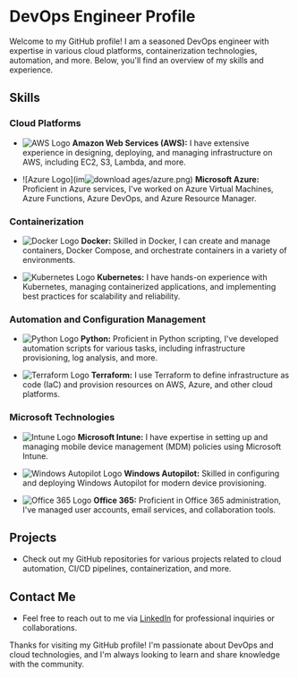 # DevOps Engineer Profile

Welcome to my GitHub profile! I am a seasoned DevOps engineer with expertise in various cloud platforms, containerization technologies, automation, and more. Below, you'll find an overview of my skills and experience.

## Skills

### Cloud Platforms
- ![AWS Logo](images/aws.png) **Amazon Web Services (AWS):** I have extensive experience in designing, deploying, and managing infrastructure on AWS, including EC2, S3, Lambda, and more.

- ![Azure Logo](im![download](https://github.com/WilliamSoaresCosta/Brown/assets/93687790/08e24336-fc35-4026-94ab-71bab9c08bf5)
ages/azure.png) **Microsoft Azure:** Proficient in Azure services, I've worked on Azure Virtual Machines, Azure Functions, Azure DevOps, and Azure Resource Manager.

### Containerization
- ![Docker Logo](images/docker.png) **Docker:** Skilled in Docker, I can create and manage containers, Docker Compose, and orchestrate containers in a variety of environments.

- ![Kubernetes Logo](images/kubernetes.png) **Kubernetes:** I have hands-on experience with Kubernetes, managing containerized applications, and implementing best practices for scalability and reliability.

### Automation and Configuration Management
- ![Python Logo](images/python.png) **Python:** Proficient in Python scripting, I've developed automation scripts for various tasks, including infrastructure provisioning, log analysis, and more.

- ![Terraform Logo](images/terraform.png) **Terraform:** I use Terraform to define infrastructure as code (IaC) and provision resources on AWS, Azure, and other cloud platforms.

### Microsoft Technologies
- ![Intune Logo](images/intune.png) **Microsoft Intune:** I have expertise in setting up and managing mobile device management (MDM) policies using Microsoft Intune.

- ![Windows Autopilot Logo](images/autopilot.png) **Windows Autopilot:** Skilled in configuring and deploying Windows Autopilot for modern device provisioning.

- ![Office 365 Logo](images/office365.png) **Office 365:** Proficient in Office 365 administration, I've managed user accounts, email services, and collaboration tools.

## Projects
- Check out my GitHub repositories for various projects related to cloud automation, CI/CD pipelines, containerization, and more.

## Contact Me
- Feel free to reach out to me via [LinkedIn](https://www.linkedin.com/in/your-profile/) for professional inquiries or collaborations.

Thanks for visiting my GitHub profile! I'm passionate about DevOps and cloud technologies, and I'm always looking to learn and share knowledge with the community.
